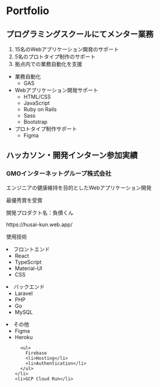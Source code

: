 <h1>Portfolio</h1>
<h2>プログラミングスクールにてメンター業務</h2>
<ol>
  <li>15名のWebアプリケーション開発のサポート</li>
  <li>5名のプロトタイプ制作のサポート</li>
  <li>拠点内での業務自動化を支援</li>
</ol>

<ul>
  <li>
    業務自動化
    <ul>
      <li>GAS</li>
    </ul>
  </li>
  <li>
    Webアプリケーション開発サポート
    <ul>
      <li>HTML/CSS</li>
      <li>JavaScript</li>
      <li>Ruby on Rails</li>
      <li>Sass</li>
      <li>Bootstrap</li>
    </ul>
  </li>
  <li>
    プロトタイプ制作サポート
    <ul>
      <li>Figma</li>
    </ul>
  </li>
</ul>

<h2>ハッカソン・開発インターン参加実績</h2>
<h3>GMOインターネットグループ株式会社</h3>

<p>エンジニアの健康維持を目的としたWebアプリケーション開発</p>
<p>最優秀賞を受賞</p>
<p>開発プロダクト名：負債くん</p>
<a>https://husai-kun.web.app/</a><br />
<p>使用技術</p>

<li>
  フロントエンド
  <ul>
    <li>React</li>
    <li>TypeScript</li>
    <li>Material-UI</li>
    <li>CSS</li>
  </ul>
</li>

<li>
  バックエンド
  <ul>
    <li>Laravel</li>
    <li>PHP</li>
    <li>Go</li>
    <li>MySQL</li>
  </ul>
</li>

<li>
  その他
  <ul>
    <li>Figma</li>
    <li>Heroku</li>

      <ul>
        Firebase
        <li>Hosting</li>
        <li>Authentication</li>
      </ul>
    </li>
    <li>GCP Cloud Run</li>
  </ul>
</li>
